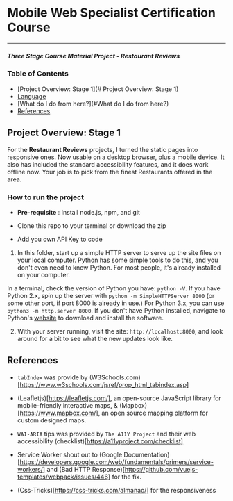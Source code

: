 # Mobile Web Specialist Certification Course
---
#### _Three Stage Course Material Project - Restaurant Reviews_

### Table of Contents
* [Project Overview: Stage 1](# Project Overview: Stage 1)
* [Language](#Language)
* [What do I do from here?](#What do I do from here?)
* [References](#Reference)


## Project Overview: Stage 1

For the **Restaurant Reviews** projects, I turned the static pages into responsive ones. Now usable on a desktop browser, plus a mobile device. It also has included the standard accessibility features, and it does work offline now. Your job is to pick from the finest Restaurants offered in the area.

### How to run the project

* **Pre-requisite** : Install node.js, npm, and git

* Clone this repo to your terminal or download the zip

* Add you own API Key to code


1. In this folder, start up a simple HTTP server to serve up the site files on your local computer. Python has some simple tools to do this, and you don't even need to know Python. For most people, it's already installed on your computer.

In a terminal, check the version of Python you have: `python -V`. If you have Python 2.x, spin up the server with `python -m SimpleHTTPServer 8000` (or some other port, if port 8000 is already in use.) For Python 3.x, you can use `python3 -m http.server 8000`. If you don't have Python installed, navigate to Python's [website](https://www.python.org/) to download and install the software.

2. With your server running, visit the site: `http://localhost:8000`, and look around for a bit to see what the new updates look like.

## References

* `tabIndex` was provide by
(W3Schools.com)[https://www.w3schools.com/jsref/prop_html_tabindex.asp]

* (Leafletjs)[https://leafletjs.com/], an open-source JavaScript library for mobile-friendly interactive maps, & (Mapbox)[https://www.mapbox.com/], an open source mapping platform for custom designed maps.

* `WAI-ARIA` tips was provided by `The A11Y Project` and their web accessibility
  (checklist)[https://a11yproject.com/checklist]

* Service Worker shout out to (Google Documentation)[https://developers.google.com/web/fundamentals/primers/service-workers/]
   and (Bad HTTP Response)[https://github.com/vuejs-templates/webpack/issues/446] for the fix.

* (Css-Tricks)[https://css-tricks.com/almanac/] for the responsiveness
